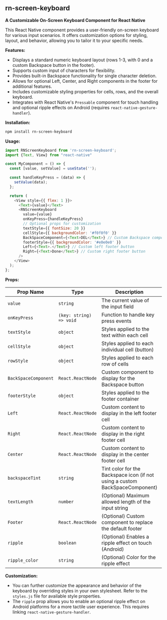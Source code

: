 ## rn-screen-keyboard

**A Customizable On-Screen Keyboard Component for React Native**

This React Native component provides a user-friendly on-screen keyboard for various input scenarios. It offers customization options for styling, layout, and behavior, allowing you to tailor it to your specific needs.

**Features:**

- Displays a standard numeric keyboard layout (rows 1-3, with 0 and a custom Backspace button in the footer).
- Supports custom input of characters for flexibility.
- Provides built-in Backspace functionality for single character deletion.
- Allows for optional Left, Center, and Right components in the footer for additional features.
- Includes customizable styling properties for cells, rows, and the overall keyboard.
- Integrates with React Native's `Pressable` component for touch handling and optional ripple effects on Android (requires `react-native-gesture-handler`).

**Installation:**

```bash
npm install rn-screen-keyboard
```

**Usage:**

```javascript
import RNScreenKeyboard from 'rn-screen-keyboard';
import {Text, View} from "react-native"

const MyComponent = () => {
  const [value, setValue] = useState('');

  const handleKeyPress = (data) => {
    setValue(data);
  };

  return (
    <View style={{ flex: 1 }}>
      <Text>{value}</Text>
      <RNScreenKeyboard
        value={value}
        onKeyPress={handleKeyPress}
        // Optional props for customization
        textStyle={{ fontSize: 20 }}
        cellStyle={{ backgroundColor: '#f0f0f0' }}
        BackSpaceComponent={<Text>DEL</Text>} // Custom Backspace component
        footerStyle={{ backgroundColor: '#e0e0e0' }}
        Left={<Text>.</Text>} // Custom left footer button
        Right={<Text>Done</Text>} // Custom right footer button
      />
    </View>
  );
};
```

**Props:**

| Prop Name           | Type                | Description                                          | Default Value |
|--------------------|----------------------|-------------------------------------------------------|----------------|
| `value`             | `string`             | The current value of the input field                 | ''             |
| `onKeyPress`        | `(key: string) => void` | Function to handle key press events                  | -              |
| `textStyle`        | `object`             | Styles applied to the text within each cell           | {}             |
| `cellStyle`         | `object`             | Styles applied to each individual cell (button)        | {}             |
| `rowStyle`          | `object`             | Styles applied to each row of cells                  | {}             |
| `BackSpaceComponent` | `React.ReactNode`     | Custom component to display for the Backspace button     | -              |
| `footerStyle`       | `object`             | Styles applied to the footer container                | {}             |
| `Left`              | `React.ReactNode`     | Custom content to display in the left footer cell      | -              |
| `Right`             | `React.ReactNode`     | Custom content to display in the right footer cell     | -              |
| `Center`            | `React.ReactNode`     | Custom content to display in the center footer cell     | -              |
| `backspaceTint`     | `string`             | Tint color for the Backspace icon (if not using a custom BackSpaceComponent) | 'black'        |
| `textLength`        | `number`             | (Optional) Maximum allowed length of the input string | 0 (unlimited) |
| `Footer`            | `React.ReactNode`     | (Optional) Custom component to replace the default footer | -              |
| `ripple`            | `boolean`            | (Optional) Enables a ripple effect on touch (Android)  | true            |
| `ripple_color`     | `string`             | (Optional) Color for the ripple effect                | default_ripple_color (defined in styles) |

**Customization:**

- You can further customize the appearance and behavior of the keyboard by overriding styles in your own stylesheet. Refer to the `styles.js` file for available style properties.
- The `ripple` prop allows you to enable an optional ripple effect on Android platforms for a more tactile user experience. This requires linking `react-native-gesture-handler`.

